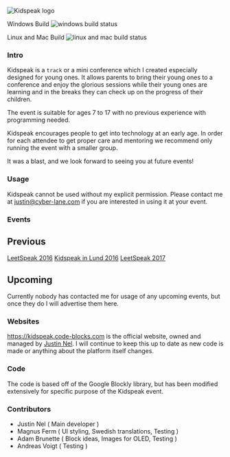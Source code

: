 ![Kidspeak logo](https://leetspeak.se/2016/images/kidspeak/logo.png)

Windows Build
![windows build status](https://ci.appveyor.com/api/projects/status/github/Cyberlane/Kidspeak?branch=master&svg=true)

Linux and Mac Build
![linux and mac build status](https://travis-ci.org/Cyberlane/Kidspeak.svg?branch=master)

### Intro

Kidspeak is a `track` or a mini conference which I created especially designed for young ones. It allows parents to bring their young ones to a conference and enjoy the glorious sessions while their young ones are learning and in the breaks they can check up on the progress of their children.

The event is suitable for ages 7 to 17 with no previous experience with programming needed.

Kidspeak encourages people to get into technology at an early age. In order for each attendee to get proper care and mentoring we recommend only running the event with a smaller group.

It was a blast, and we look forward to seeing you at future events!

### Usage

Kidspeak cannot be used without my explicit permission. Please contact me at justin@cyber-lane.com if you are interested in using it at your event.

### Events

## Previous

[LeetSpeak 2016](https://leetspeak/2016)
[Kidspeak in Lund 2016](https://kidspeak.se)
[LeetSpeak 2017](https://leetspeak/2017)

## Upcoming

Currently nobody has contacted me for usage of any upcoming events, but once they do I will advertise them here.

### Websites

https://kidspeak.code-blocks.com is the official website, owned and managed by [Justin Nel](https://cyber-lane.com). I will continue to keep this up to date as new code is made or anything about the platform itself changes.

### Code

The code is based off of the Google Blockly library, but has been modified extensively for specific purpose of the Kidspeak event.

### Contributors

- Justin Nel ( Main developer )
- Magnus Ferm ( UI styling, Swedish translations, Testing )
- Adam Brunette ( Block ideas, Images for OLED, Testing )
- Andreas Voigt ( Testing )
